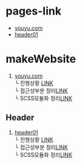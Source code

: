 # pages-link
 - [youyu.com](https://uchang7194.github.io/makeWebsite/youyu.com/)
 - [header01](https://uchang7194.github.io/makeWebsite/Header/Header01/)

# makeWebsite

1. [youyu.com](youyu.com)<br>
    └ 진행상황 [LINK](youyu.com/WORKS.md)<br>
    └ 접근성부분 정리[LINK](youyu.com/ACCESSIBILITY.md)<br>
    └ SCSS모듈화 정리[LINK](youyu.com/SCSS_VIEW_MODULES.md)<br>
    

## Header
 1. [header01](Header/Header01)<br>
       └ 진행상황 [LINK](Header/Header01/WORKS.md)<br>
       └ 접근성부분 정리[LINK](Header/Header01/ACCESSIBILITY.md)<br>
       └ SCSS모듈화 정리[LINK](Header/Header01/SCSS_VIEW_MODULES.md)<br>

